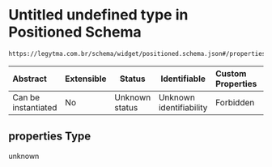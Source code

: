 # Untitled undefined type in Positioned Schema

```txt
https://legytma.com.br/schema/widget/positioned.schema.json#/properties
```




| Abstract            | Extensible | Status         | Identifiable            | Custom Properties | Additional Properties | Access Restrictions | Defined In                                                                                 |
| :------------------ | ---------- | -------------- | ----------------------- | :---------------- | --------------------- | ------------------- | ------------------------------------------------------------------------------------------ |
| Can be instantiated | No         | Unknown status | Unknown identifiability | Forbidden         | Allowed               | none                | [positioned.schema.json\*](../schema/widget/positioned.schema.json) |

## properties Type

unknown
